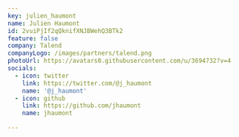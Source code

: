 ```yaml
---
key: julien_haumont
name: Julien Haumont
id: 2vuiPjIf2qQknifXNJBWehQ3BTk2
feature: false
company: Talend
companyLogo: /images/partners/talend.png
photoUrl: https://avatars0.githubusercontent.com/u/3694732?v=4
socials:
  - icon: twitter
    link: https://twitter.com/@j_haumont
    name: '@j_haumont'
  - icon: github
    link: https://github.com/jhaumont
    name: jhaumont

---
```


